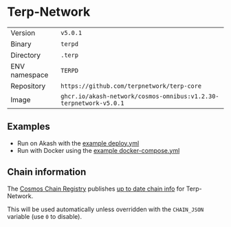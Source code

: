 # Terp-Network

| | |
|---|---|
|Version|`v5.0.1`|
|Binary|`terpd`|
|Directory|`.terp`|
|ENV namespace|`TERPD`|
|Repository|`https://github.com/terpnetwork/terp-core`|
|Image|`ghcr.io/akash-network/cosmos-omnibus:v1.2.30-terpnetwork-v5.0.1`|

## Examples

- Run on Akash with the [example deploy.yml](./deploy.yml)
- Run with Docker using the [example docker-compose.yml](./docker-compose.yml)

## Chain information

The [Cosmos Chain Registry](https://github.com/cosmos/chain-registry) publishes [up to date chain info](https://raw.githubusercontent.com/cosmos/chain-registry/master/terpnetwork/chain.json) for Terp-Network.

This will be used automatically unless overridden with the `CHAIN_JSON` variable (use `0` to disable).

